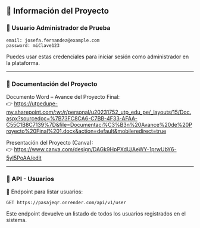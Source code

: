 ## 📌 Información del Proyecto

### 👤 Usuario Administrador de Prueba

```
email: josefa.fernandez@example.com
password: miClave123
```

Puedes usar estas credenciales para iniciar sesión como administrador en la plataforma.

---

### 📄 Documentación del Proyecto

Documento Word – Avance del Proyecto Final:  
👉 https://utpedupe-my.sharepoint.com/:w:/r/personal/u20231752_utp_edu_pe/_layouts/15/Doc.aspx?sourcedoc=%7B73FC8CA6-C7BB-4F33-AFAA-C55C1B8C7139%7D&file=Documentaci%C3%B3n%20Avance%20de%20Proyecto%20Final%201.docx&action=default&mobileredirect=true

Presentación del Proyecto (Canva):  
👉 https://www.canva.com/design/DAGk9HpPXdU/AeWY-1prwUbY6-5yI5PoAA/edit

---

### 📡 API - Usuarios

🔗 Endpoint para listar usuarios:

```
GET https://pasajeqr.onrender.com/api/v1/user
```

Este endpoint devuelve un listado de todos los usuarios registrados en el sistema.

